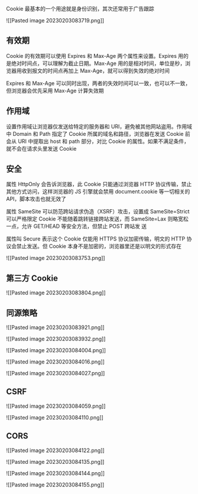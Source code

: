 Cookie 最基本的一个用途就是身份识别，其次还常用于广告跟踪

![[Pasted image 20230203083719.png]]

## 有效期

Cookie 的有效期可以使用 Expires 和 Max-Age 两个属性来设置。Expires 用的是绝对时间点，可以理解为截止日期。Max-Age 用的是相对时间，单位是秒，浏览器用收到报文的时间点再加上 Max-Age，就可以得到失效的绝对时间

Expires 和 Max-Age 可以同时出现，两者的失效时间可以一致，也可以不一致，但浏览器会优先采用 Max-Age 计算失效期

## 作用域

设置作用域让浏览器仅发送给特定的服务器和 URI，避免被其他网站盗用。作用域中 Domain 和 Path 指定了 Cookie 所属的域名和路径，浏览器在发送 Cookie 前会从 URI 中提取出 host 和 path 部分，对比 Cookie 的属性。如果不满足条件，就不会在请求头里发送 Cookie

## 安全

属性 HttpOnly 会告诉浏览器，此 Cookie 只能通过浏览器 HTTP 协议传输，禁止其他方式访问，这样浏览器的 JS 引擎就会禁用 document.cookie 等一切相关的 API，脚本攻击也就无效了

属性 SameSite 可以防范跨站请求伪造（XSRF）攻击，设置成 SameSite=Strict 可以严格限定 Cookie 不能随着跳转链接跨站发送，而 SameSite=Lax 则略宽松一点，允许 GET/HEAD 等安全方法，但禁止 POST 跨站发
送

属性叫 Secure 表示这个 Cookie 仅能用 HTTPS 协议加密传输，明文的 HTTP 协议会禁止发送。但 Cookie 本身不是加密的，浏览器里还是以明文的形式存在

![[Pasted image 20230203083753.png]]

## 第三方 Cookie

![[Pasted image 20230203083804.png]]

## 同源策略

![[Pasted image 20230203083921.png]]

![[Pasted image 20230203083932.png]]

![[Pasted image 20230203084004.png]]

![[Pasted image 20230203084016.png]]

![[Pasted image 20230203084027.png]]

## CSRF

![[Pasted image 20230203084059.png]]

![[Pasted image 20230203084110.png]]

## CORS

![[Pasted image 20230203084122.png]]

![[Pasted image 20230203084135.png]]

![[Pasted image 20230203084144.png]]

![[Pasted image 20230203084155.png]]